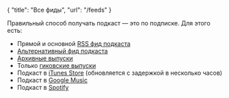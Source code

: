 {
   "title": "Все фиды",
   "url": "/feeds"
}

Правильный способ получать подкаст&nbsp;—&nbsp;это по&nbsp;подписке. Для этого есть:

- Прямой и основной [RSS фид подкаста](http://feeds.rucast.net/radio-t)
- [Альтернативный фид подкаста](https://radio-t.com/podcast.rss)
- [Архивные выпуски](https://radio-t.com/podcast-archives.rss)
- Только [гиковские выпуски](http://feeds.rucast.net/radio-t-special)
- Подкаст в [iTunes Store](http://phobos.apple.com/WebObjects/MZStore.woa/wa/viewPodcast?id=256504435) (обновляется с задержкой в несколько часов)
- Подкаст в [Google Music](https://play.google.com/music/m/Ivrwbk7epyisvafnu45f3zp57oi?t=-)
- Подкаст в [Spotify](https://open.spotify.com/show/30bhUtGOjPlzIbDKuErRq4?si=0B-dMAX7T0We92F7MqfG2A)
